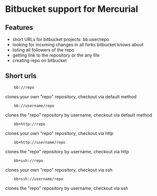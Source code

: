 Bitbucket support for Mercurial
===============================

Features
--------

* short URLs for bitbucket projects: bb:user/repo
* looking for incoming changes in all forks bitbucket knows about
* listing all followers of the repo
* getting link to the repository or the any file
* creating repo on bitbucket

Short urls
----------

        bb://repo
clones your own "repo" repository, checkout via default method

        bb://username/repo
clones the "repo" repository by username, checkout via default method

        bb+http://repo
clones your own "repo" repository, checkout via http

        bb+http://username/repo
clones the "repo" repository by username, checkout via http

        bb+ssh://repo
clones your own "repo" repository, checkout via ssh

        bb+ssh://username/repo
clones the "repo" repository by username, checkout via ssh



